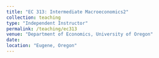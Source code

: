 ```yaml
---
title: "EC 313: Intermediate Macroeconomics2"
collection: teaching
type: "Independent Instructor"
permalink: /teaching/ec313
venue: "Department of Economics, University of Oregon"
date: 
location: "Eugene, Oregon"
---
```



